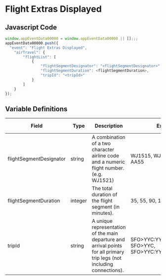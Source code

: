 # Flight Extras Displayed

### 

## Javascript Code
```js
window.appEventData00000 = window.appEventData00000 || [];;;
appEventData00000.push({
  "event": "Flight Extras Displayed",
    "airTravel": {
        "flightList": [
            {
                "flightSegmentDesignator": "<flightSegmentDesignator>",
                "flightSegmentDuration": <flightSegmentDuration>,
                "tripId": "<tripId>"
            }
        ]
    }
});
```

## Variable Definitions

|Field|Type|Description|Example|Pattern|Min Length|Max Length|Minimum|Maximum|Multiple Of|
| --- | --- | --- | --- | --- | --- | --- | --- | --- | --- |
|flightSegmentDesignator|string|A combination of a two character airline code and a numeric flight number. \(e.g. WJ1521\)|WJ1515, WJ501, DL2745, AA55|^[A-Z]{2}[1-9][0-9]{0,3}$||||||
|flightSegmentDuration|integer|The total duration of the flight segment \(in minutes\). |35, 55, 90, 122|||||||
|tripId|string|A unique representation of the main departure and arrival points for all primary trip legs \(not including connections\). |SFO&gt;YYC:YYC&gt;SFO, SFO&gt;YYC, SFO&gt;YYC:YYC&gt;YXC:YKA&gt;SFO|^([A-Z]{3}>[A-Z]{3}:?)+$||||||




